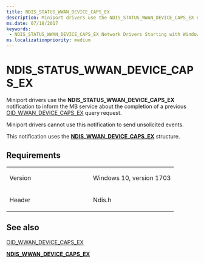 ```yaml
---
title: NDIS_STATUS_WWAN_DEVICE_CAPS_EX
description: Miniport drivers use the NDIS_STATUS_WWAN_DEVICE_CAPS_EX notification to inform the MB service about the completion of a previous OID_WWAN_DEVICE_CAPS_EX query request.
ms.date: 07/18/2017
keywords:
 - NDIS_STATUS_WWAN_DEVICE_CAPS_EX Network Drivers Starting with Windows Vista
ms.localizationpriority: medium
---
```


# NDIS\_STATUS\_WWAN\_DEVICE\_CAPS\_EX


Miniport drivers use the **NDIS\_STATUS\_WWAN\_DEVICE\_CAPS\_EX** notification to inform the MB service about the completion of a previous [OID\_WWAN\_DEVICE\_CAPS\_EX](./oid-wwan-device-caps-ex.md) query request.

Miniport drivers cannot use this notification to send unsolicited events.

This notification uses the [**NDIS\_WWAN\_DEVICE\_CAPS\_EX**](/windows-hardware/drivers/ddi/ndiswwan/ns-ndiswwan-_ndis_wwan_device_caps_ex) structure.

Requirements
------------

<table>
<colgroup>
<col width="50%" />
<col width="50%" />
</colgroup>
<tbody>
<tr class="odd">
<td><p>Version</p></td>
<td><p>Windows 10, version 1703</p></td>
</tr>
<tr class="even">
<td><p>Header</p></td>
<td>Ndis.h</td>
</tr>
</tbody>
</table>

## See also


[OID\_WWAN\_DEVICE\_CAPS\_EX](./oid-wwan-device-caps-ex.md)

[**NDIS\_WWAN\_DEVICE\_CAPS\_EX**](/windows-hardware/drivers/ddi/ndiswwan/ns-ndiswwan-_ndis_wwan_device_caps_ex)

 

